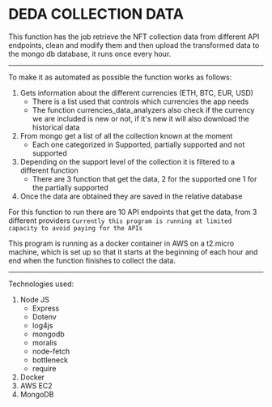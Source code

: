 # DEDA COLLECTION DATA

This function has the job retrieve the NFT collection data from different API endpoints, clean and modify them
and then upload the transformed data to the mongo db database, it runs once every hour.

--- 

To make it as automated as possible the function works as follows:
1. Gets information about the different currencies (ETH, BTC, EUR, USD)
   - There is a list used that controls which currencies the app needs
   - The function currencies_data_analyzers also check if the currency we are included is new or not, if 
   it's new it will also download the historical data
2. From mongo get a list of all the collection known at the moment
    - Each one categorized in Supported, partially supported and not supported
3. Depending on the support level of the collection it is filtered to a different function
   - There are 3 function that get the data, 2 for the supported one 1 for the partially supported
4. Once the data are obtained they are saved in the relative database

For this function to run there are 10 API endpoints that get the data, from 3 different providers
`Currently this program is running at limited capacity to avoid paying for the APIs`

This program is running as a docker container in AWS on a t2.micro machine, which is set up so that it starts at the
beginning of each hour and end when the function finishes to collect the data.

--- 
Technologies used:
1. Node JS
   - Express
   - Dotenv
   - log4js
   - mongodb
   - moralis
   - node-fetch
   - bottleneck
   - require
2. Docker
3. AWS EC2
4. MongoDB